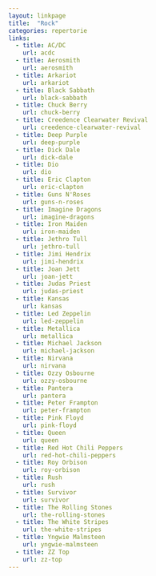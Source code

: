 ```yaml
---
layout: linkpage
title:  "Rock"
categories: repertorie
links:
  - title: AC/DC
    url: acdc
  - title: Aerosmith
    url: aerosmith
  - title: Arkariot
    url: arkariot
  - title: Black Sabbath
    url: black-sabbath
  - title: Chuck Berry
    url: chuck-berry
  - title: Creedence Clearwater Revival
    url: creedence-clearwater-revival
  - title: Deep Purple
    url: deep-purple
  - title: Dick Dale
    url: dick-dale
  - title: Dio
    url: dio
  - title: Eric Clapton
    url: eric-clapton
  - title: Guns N'Roses
    url: guns-n-roses
  - title: Imagine Dragons
    url: imagine-dragons
  - title: Iron Maiden
    url: iron-maiden
  - title: Jethro Tull
    url: jethro-tull
  - title: Jimi Hendrix
    url: jimi-hendrix
  - title: Joan Jett
    url: joan-jett
  - title: Judas Priest
    url: judas-priest
  - title: Kansas
    url: kansas
  - title: Led Zeppelin
    url: led-zeppelin
  - title: Metallica
    url: metallica
  - title: Michael Jackson
    url: michael-jackson
  - title: Nirvana
    url: nirvana
  - title: Ozzy Osbourne
    url: ozzy-osbourne
  - title: Pantera
    url: pantera
  - title: Peter Frampton
    url: peter-frampton
  - title: Pink Floyd
    url: pink-floyd
  - title: Queen
    url: queen
  - title: Red Hot Chili Peppers
    url: red-hot-chili-peppers
  - title: Roy Orbison
    url: roy-orbison
  - title: Rush
    url: rush
  - title: Survivor
    url: survivor
  - title: The Rolling Stones
    url: the-rolling-stones
  - title: The White Stripes
    url: the-white-stripes
  - title: Yngwie Malmsteen
    url: yngwie-malmsteen
  - title: ZZ Top
    url: zz-top
---
```

